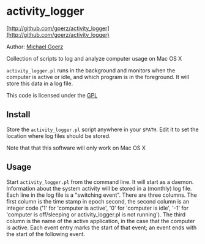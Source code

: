 # activity_logger

[http://github.com/goerz/activity_logger](http://github.com/goerz/activity_logger)

Author: [Michael Goerz](http://michaelgoerz.net)

Collection of scripts to log and analyze computer usage on Mac OS X

`activity_logger.pl` runs in the background and monitors when the computer is
active or idle, and which program is in the foreground. It will store this data
in a log file.

This code is licensed under the [GPL](http://www.gnu.org/licenses/gpl.html)

## Install ##

Store the `activity_logger.pl` script anywhere in your `$PATH`. Edit it to set
the location where log files should be stored.

Note that that this software will only work on Mac OS X

## Usage ##

Start `activity_logger.pl` from the command line. It will start as a daemon.
Information about the system activity will be stored in a (monthly) log file.
Each line in the log file is a "switching event". There are three columns. The
first column is the time stamp in epoch second, the second column is an integer
code ('1' for 'computer is active', '0' for 'computer is idle', '-1' for
'computer is off/sleeping or activity_logger.pl is not running'). The third
column is the name of the active application, in the case that the computer is
active. Each event entry marks the start of that event; an event ends with the
start of the following event.
